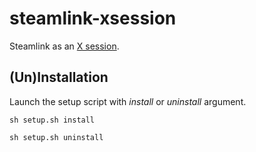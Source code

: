 # steamlink-xsession

Steamlink as an [X session](https://wiki.debian.org/Xsession).

## (Un)Installation

Launch the setup script with _install_ or  _uninstall_ argument.

```
sh setup.sh install
```

```
sh setup.sh uninstall
```
